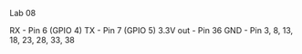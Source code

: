 Lab 08

RX - Pin 6 (GPIO 4) 
TX - Pin 7 (GPIO 5)
3.3V out - Pin 36
GND - Pin 3, 8, 13, 18, 23, 28, 33, 38
